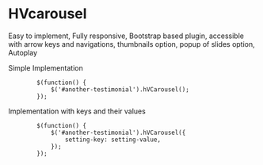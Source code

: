 # HVcarousel
Easy to implement, Fully responsive, Bootstrap based plugin, accessible with arrow keys and navigations, thumbnails option, popup of slides option, Autoplay

Simple Implementation

            $(function() {
                $('#another-testimonial').hVCarousel();
            });
            
Implementation with keys and their values

            $(function() {
                $('#another-testimonial').hVCarousel({
                    setting-key: setting-value,
                });
            });
            
